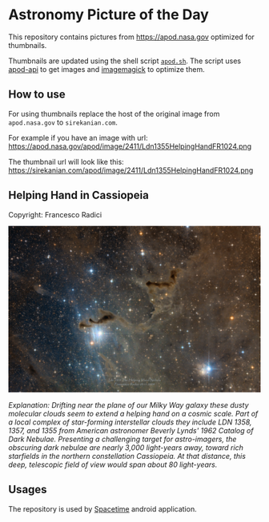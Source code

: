 # Astronomy Picture of the Day

This repository contains pictures from https://apod.nasa.gov optimized for thumbnails.

Thumbnails are updated using the shell script [`apod.sh`](apod.sh). The script
uses [apod-api](https://github.com/nasa/apod-api) to get images and [imagemagick](https://imagemagick.org) to
optimize them.

## How to use

For using thumbnails replace the host of the original image from `apod.nasa.gov` to `sirekanian.com`.

For example if you have an image with url:<br>
https://apod.nasa.gov/apod/image/2411/Ldn1355HelpingHandFR1024.png

The thumbnail url will look like this:<br>
https://sirekanian.com/apod/image/2411/Ldn1355HelpingHandFR1024.png

## Helping Hand in Cassiopeia

Copyright: Francesco Radici

[![the picture of the day][1]][2]

_Explanation: Drifting near the plane of our Milky Way galaxy these dusty molecular clouds seem to extend a helping hand on a cosmic scale. Part of a local complex of star-forming interstellar clouds they include LDN 1358, 1357, and 1355 from American astronomer Beverly Lynds' 1962 Catalog of Dark Nebulae. Presenting a challenging target for astro-imagers, the obscuring dark nebulae are nearly 3,000 light-years away, toward rich starfields in the northern constellation Cassiopeia. At that distance, this deep, telescopic field of view would span about 80 light-years._

## Usages

The repository is used by [Spacetime][3] android application.

[1]: image/2411/Ldn1355HelpingHandFR1024.png

[2]: https://apod.nasa.gov/apod/image/2411/Ldn1355HelpingHandFR1024.png

[3]: https://github.com/sirekanian/spacetime
